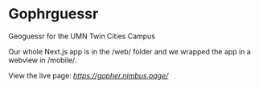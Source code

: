 # Gophrguessr

Geoguessr for the UMN Twin Cities Campus

Our whole Next.js app is in the /web/ folder and we wrapped the app in a webview in /mobile/.

View the live page: *https://gopher.nimbus.page/*
